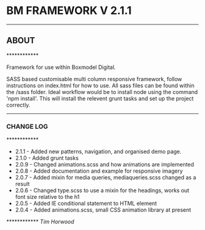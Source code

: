 <h1>BM FRAMEWORK V 2.1.1</h1>

************
<h2>ABOUT</h2>
************
<p>Framework for use within Boxmodel Digital.</p>

<p>SASS based customisable multi column responsive framework, follow instructions on index.html for how to use. All sass files can be found within the /sass folder. Ideal workflow would be to install node using the command 'npm install'. This will install the relevent grunt tasks and set up the project correctly.</p>


************
<h3>CHANGE LOG</h3>
************
<ul>
  <li>2.1.1 - Added new patterns, navigation, and organised demo page.</li>
  <li>2.1.0 - Added grunt tasks</li>
  <li>2.0.9 - Changed animations.scss and how animations are implemented</li>
  <li>2.0.8 - Added documentation and example for responsive imagery</li>
  <li>2.0.7 - Added mixin for media queries, mediaqueries.scss changed as a result</li>
  <li>2.0.6 - Changed type.scss to use a mixin for the headings, works out font size relative to the h1</li>
  <li>2.0.5 - Added IE conditional statement to HTML element</li>
  <li>2.0.4 - Added animations.scss, small CSS animation library at present</li>
</ul>
************
<em>Tim Horwood</em>
